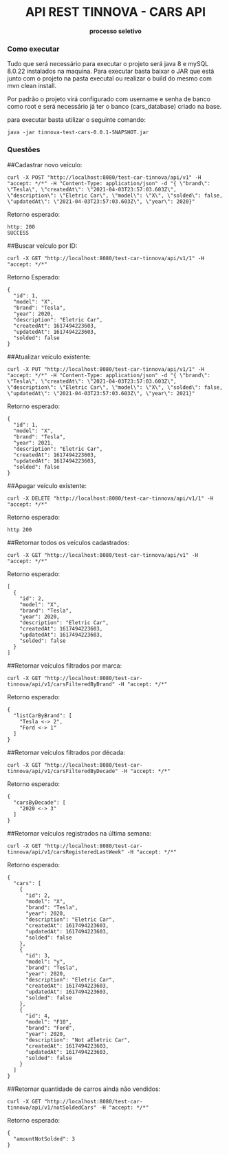 <h1 align="center">API REST TINNOVA - CARS API</h1>
<div align="center">
  <strong>processo seletivo</strong>
</div>

### Como executar

Tudo que será necessário para executar o projeto será java 8 e mySQL 8.0.22 instalados na maquina. Para executar basta baixar o JAR que está junto com o projeto na pasta executal ou realizar o build do mesmo com mvn clean install.

Por padrão o projeto virá configurado com username e senha de banco como root e será necessário já ter o banco (cars_database) criado na base.

para executar basta utilizar o seguinte comando:

```
java -jar tinnova-test-cars-0.0.1-SNAPSHOT.jar
```

### Questões

##Cadastrar novo veículo:
```
curl -X POST "http://localhost:8080/test-car-tinnova/api/v1" -H "accept: */*" -H "Content-Type: application/json" -d "{ \"brand\": \"Tesla\", \"createdAt\": \"2021-04-03T23:57:03.603Z\", \"description\": \"Eletric Car\", \"model\": \"X\", \"solded\": false, \"updatedAt\": \"2021-04-03T23:57:03.603Z\", \"year\": 2020}"
```

Retorno esperado:
```
http: 200
SUCCESS 
```

##Buscar veículo por ID:
```
curl -X GET "http://localhost:8080/test-car-tinnova/api/v1/1" -H "accept: */*"
```

Retorno Esperado:
```
{
  "id": 1,
  "model": "X",
  "brand": "Tesla",
  "year": 2020,
  "description": "Eletric Car",
  "createdAt": 1617494223603,
  "updatedAt": 1617494223603,
  "solded": false
}
```

##Atualizar veículo existente:
```
curl -X PUT "http://localhost:8080/test-car-tinnova/api/v1/1" -H "accept: */*" -H "Content-Type: application/json" -d "{ \"brand\": \"Tesla\", \"createdAt\": \"2021-04-03T23:57:03.603Z\", \"description\": \"Eletric Car\", \"model\": \"X\", \"solded\": false, \"updatedAt\": \"2021-04-03T23:57:03.603Z\", \"year\": 2021}"
```

Retorno esperado:
```
{
  "id": 1,
  "model": "X",
  "brand": "Tesla",
  "year": 2021,
  "description": "Eletric Car",
  "createdAt": 1617494223603,
  "updatedAt": 1617494223603,
  "solded": false
}
```

##Apagar veículo existente:
```
curl -X DELETE "http://localhost:8080/test-car-tinnova/api/v1/1" -H "accept: */*"
```

Retorno esperado:
```
http 200
```

##Retornar todos os veículos cadastrados:
```
curl -X GET "http://localhost:8080/test-car-tinnova/api/v1" -H "accept: */*"
```

Retorno esperado:
```
[
  {
    "id": 2,
    "model": "X",
    "brand": "Tesla",
    "year": 2020,
    "description": "Eletric Car",
    "createdAt": 1617494223603,
    "updatedAt": 1617494223603,
    "solded": false
  }
]
```

##Retornar veículos filtrados por marca:
```
curl -X GET "http://localhost:8080/test-car-tinnova/api/v1/carsFilteredByBrand" -H "accept: */*"
```

Retorno esperado:
```
{
  "listCarByBrand": [
    "Tesla <-> 2",
    "Ford <-> 1"
  ]
}
```

##Retornar veículos filtrados por década:
```
curl -X GET "http://localhost:8080/test-car-tinnova/api/v1/carsFilteredByDecade" -H "accept: */*"
```

Retorno esperado:
```
{
  "carsByDecade": [
    "2020 <-> 3"
  ]
}
```

##Retornar veículos registrados na última semana:
```
curl -X GET "http://localhost:8080/test-car-tinnova/api/v1/carsRegisteredLastWeek" -H "accept: */*"
```

Retorno esperado:
```
{
  "cars": [
    {
      "id": 2,
      "model": "X",
      "brand": "Tesla",
      "year": 2020,
      "description": "Eletric Car",
      "createdAt": 1617494223603,
      "updatedAt": 1617494223603,
      "solded": false
    },
    {
      "id": 3,
      "model": "y",
      "brand": "Tesla",
      "year": 2020,
      "description": "Eletric Car",
      "createdAt": 1617494223603,
      "updatedAt": 1617494223603,
      "solded": false
    },
    {
      "id": 4,
      "model": "F10",
      "brand": "Ford",
      "year": 2020,
      "description": "Not aEletric Car",
      "createdAt": 1617494223603,
      "updatedAt": 1617494223603,
      "solded": false
    }
  ]
}
```

##Retornar quantidade de carros ainda não vendidos:

```
curl -X GET "http://localhost:8080/test-car-tinnova/api/v1/notSoldedCars" -H "accept: */*"
```

Retorno esperado:
```
{
  "amountNotSolded": 3
}
```




